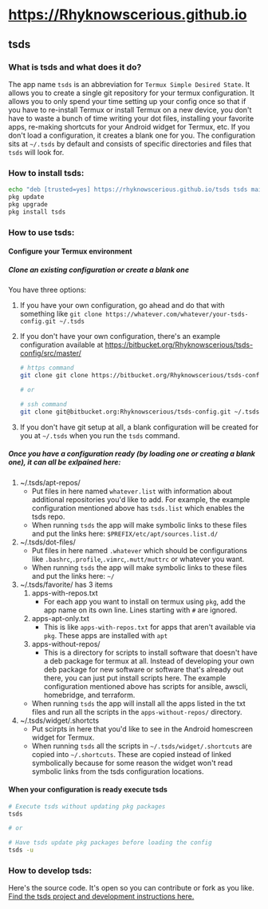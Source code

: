 # https://Rhyknowscerious.github.io

## tsds

### What is tsds and what does it do?

The app name `tsds` is an abbreviation for `Termux Simple Desired State`. It allows you to create a single git repository for your termux configuration. It allows you to only spend your time setting up your config once so that if you have to re-install Termux or install Termux on a new device, you don't have to waste a bunch of time writing your dot files, installing your favorite apps, re-making shortcuts for your Android widget for Termux, etc. If you don't load a configuration, it creates a blank one for you. The configuration sits at `~/.tsds` by default and consists of specific directories and files that `tsds` will look for.

### How to install tsds:

```sh
echo "deb [trusted=yes] https://rhyknowscerious.github.io/tsds tsds main" > $PREFIX/etc/apt/sources.list.d/tsds.list
pkg update
pkg upgrade
pkg install tsds
```

### How to use tsds:

#### Configure your Termux environment

##### Clone an existing configuration or create a blank one

You have three options: 

1. If you have your own configuration, go ahead and do that with something like `git clone https://whatever.com/whatever/your-tsds-config.git ~/.tsds`
1. If you don't have your own configuration, there's an example configuration available at https://bitbucket.org/Rhyknowscerious/tsds-config/src/master/

    ```sh
    # https command
    git clone git clone https://bitbucket.org/Rhyknowscerious/tsds-config.git ~/.tsds
    
    # or
    
    # ssh command
    git clone git@bitbucket.org:Rhyknowscerious/tsds-config.git ~/.tsds
    ```

1. If you don't have git setup at all, a blank configuration will be created for you at `~/.tsds` when you run the `tsds` command.

##### Once you have a configuration ready (by loading one or creating a blank one), it can all be exlpained here:

1. ~/.tsds/apt-repos/
    - Put files in here named `whatever.list` with information about additional repositories you'd like to add. For example, the example configuration mentioned above has `tsds.list` which enables the tsds repo.
    - When running `tsds` the app will make symbolic links to these files and put the links here: `$PREFIX/etc/apt/sources.list.d/`
1. ~/.tsds/dot-files/
    - Put files in here named `.whatever` which should be configurations like `.bashrc`,`.profile`,`.vimrc`,`.mutt/muttrc` or whatever you want.
    - When running `tsds` the app will make symbolic links to these files and put the links here: `~/`
1. ~/.tsds/favorite/ has 3 items
    1. apps-with-repos.txt
       - For each app you want to install on termux using `pkg`, add the app name on its own line. Lines starting with `#` are ignored.
    1. apps-apt-only.txt
       - This is like `apps-with-repos.txt` for apps that aren't available via `pkg`. These apps are installed with `apt`
    1. apps-without-repos/
       - This is a directory for scripts to install software that doesn't have a deb package for termux at all. Instead of developing your own deb package for new software or software that's already out there, you can just put install scripts here. The example configuration mentioned above has scripts for ansible, awscli, homebridge, and terraform.
    - When running `tsds` the app will install all the apps listed in the txt files and run all the scripts in the `apps-without-repos/` directory.
1. ~/.tsds/widget/.shortcts
   - Put scirpts in here that you'd like to see in the Android homescreen widget for Termux.
   - When running `tsds` all the scripts in `~/.tsds/widget/.shortcuts` are copied into `~/.shortcuts`. These are copied instead of linked symbolically because for some reason the widget won't read symbolic links from the tsds configuration locations.

#### When your configuration is ready execute tsds

```sh
# Execute tsds without updating pkg packages
tsds

# or

# Have tsds update pkg packages before loading the config
tsds -u
```

### How to develop tsds:

Here's the source code. It's open so you can contribute or fork as you like. [Find the tsds project and development instructions here.](https://bitbucket.org/Rhyknowscerious/tsds/src/dev/src/)
